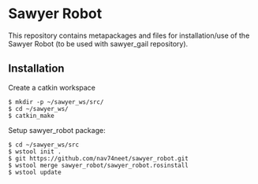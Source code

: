 Sawyer Robot
==============

This repository contains metapackages and files for installation/use of the Sawyer Robot (to be used with sawyer_gail repository).

Installation
------------
Create a catkin workspace

```
$ mkdir -p ~/sawyer_ws/src/    
$ cd ~/sawyer_ws/
$ catkin_make
```
Setup sawyer_robot package:

```
$ cd ~/sawyer_ws/src
$ wstool init .
$ git https://github.com/nav74neet/sawyer_robot.git
$ wstool merge sawyer_robot/sawyer_robot.rosinstall
$ wstool update
```
